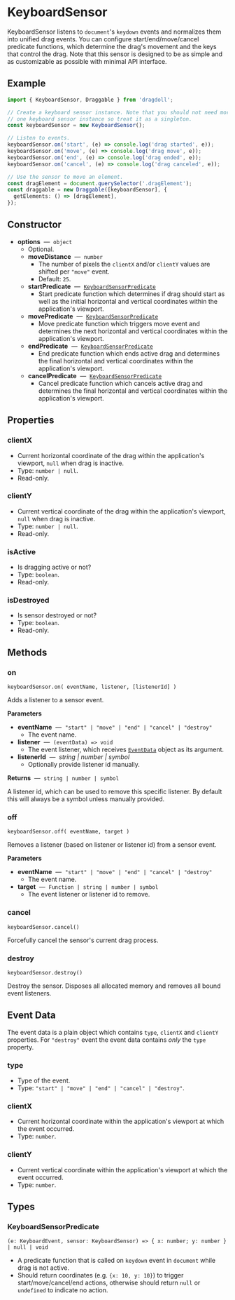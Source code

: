 # KeyboardSensor

KeyboardSensor listens to `document`'s `keydown` events and normalizes them into unified drag events. You can configure start/end/move/cancel predicate functions, which determine the drag's movement and the keys that control the drag. Note that this sensor is designed to be as simple and as customizable as possible with minimal API interface.

## Example

```typescript
import { KeyboardSensor, Draggable } from 'dragdoll';

// Create a keyboard sensor instance. Note that you should not need more than
// one keyboard sensor instance so treat it as a singleton.
const keyboardSensor = new KeyboardSensor();

// Listen to events.
keyboardSensor.on('start', (e) => console.log('drag started', e));
keyboardSensor.on('move', (e) => console.log('drag move', e));
keyboardSensor.on('end', (e) => console.log('drag ended', e));
keyboardSensor.on('cancel', (e) => console.log('drag canceled', e));

// Use the sensor to move an element.
const dragElement = document.querySelector('.dragElement');
const draggable = new Draggable([keyboardSensor], {
  getElements: () => [dragElement],
});
```

## Constructor

- **options** &nbsp;&mdash;&nbsp; `object`
  - Optional.
  - **moveDistance** &nbsp;&mdash;&nbsp; `number`
    - The number of pixels the `clientX` and/or `clientY` values are shifted per `"move"` event.
    - Default: `25`.
  - **startPredicate** &nbsp;&mdash;&nbsp; [`KeyboardSensorPredicate`](#keyboardsensorpredicate)
    - Start predicate function which determines if drag should start as well as the initial horizontal and vertical coordinates within the application's viewport.
  - **movePredicate** &nbsp;&mdash;&nbsp; [`KeyboardSensorPredicate`](#keyboardsensorpredicate)
    - Move predicate function which triggers move event and determines the next horizontal and vertical coordinates within the application's viewport.
  - **endPredicate** &nbsp;&mdash;&nbsp; [`KeyboardSensorPredicate`](#keyboardsensorpredicate)
    - End predicate function which ends active drag and determines the final horizontal and vertical coordinates within the application's viewport.
  - **cancelPredicate** &nbsp;&mdash;&nbsp; [`KeyboardSensorPredicate`](#keyboardsensorpredicate)
    - Cancel predicate function which cancels active drag and determines the final horizontal and vertical coordinates within the application's viewport.

## Properties

### clientX

- Current horizontal coordinate of the drag within the application's viewport, `null` when drag is inactive.
- Type: `number | null`.
- Read-only.

### clientY

- Current vertical coordinate of the drag within the application's viewport, `null` when drag is inactive.
- Type: `number | null`.
- Read-only.

### isActive

- Is dragging active or not?
- Type: `boolean`.
- Read-only.

### isDestroyed

- Is sensor destroyed or not?
- Type: `boolean`.
- Read-only.

## Methods

### on

`keyboardSensor.on( eventName, listener, [listenerId] )`

Adds a listener to a sensor event.

**Parameters**

- **eventName** &nbsp;&mdash;&nbsp; `"start" | "move" | "end" | "cancel" | "destroy"`
  - The event name.
- **listener** &nbsp;&mdash;&nbsp; `(eventData) => void`
  - The event listener, which receives [`EventData`](#event-data) object as its argument.
- **listenerId** &nbsp;&mdash;&nbsp; _string | number | symbol_
  - Optionally provide listener id manually.

**Returns** &nbsp;&mdash;&nbsp; `string | number | symbol`

A listener id, which can be used to remove this specific listener. By default this will always be a symbol unless manually provided.

### off

`keyboardSensor.off( eventName, target )`

Removes a listener (based on listener or listener id) from a sensor event.

**Parameters**

- **eventName** &nbsp;&mdash;&nbsp; `"start" | "move" | "end" | "cancel" | "destroy"`
  - The event name.
- **target** &nbsp;&mdash;&nbsp; `Function | string | number | symbol`
  - The event listener or listener id to remove.

### cancel

`keyboardSensor.cancel()`

Forcefully cancel the sensor's current drag process.

### destroy

`keyboardSensor.destroy()`

Destroy the sensor. Disposes all allocated memory and removes all bound event listeners.

## Event Data

The event data is a plain object which contains `type`, `clientX` and `clientY` properties. For `"destroy"` event the event data contains _only_ the `type` property.

### type

- Type of the event.
- Type: `"start" | "move" | "end" | "cancel" | "destroy"`.

### clientX

- Current horizontal coordinate within the application's viewport at which the event occurred.
- Type: `number`.

### clientY

- Current vertical coordinate within the application's viewport at which the event occurred.
- Type: `number`.

## Types

### KeyboardSensorPredicate

`(e: KeyboardEvent, sensor: KeyboardSensor) => { x: number; y: number } | null | void`

- A predicate function that is called on `keydown` event in `document` while drag is not active.
- Should return coordinates (e.g. `{x: 10, y: 10}`) to trigger start/move/cancel/end actions, otherwise should return `null` or `undefined` to indicate no action.
